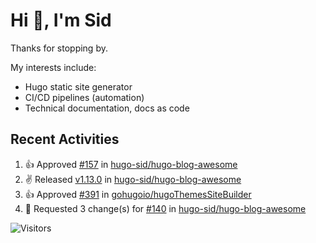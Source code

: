 # Hi 👋, I'm Sid

Thanks for stopping by. 

My interests include:
- Hugo static site generator
- CI/CD pipelines (automation)
- Technical documentation, docs as code


## Recent Activities

<!--RECENT_ACTIVITY:start-->
1. 👍 Approved [#157](https://github.com/hugo-sid/hugo-blog-awesome/pull/157#pullrequestreview-1808630682) in [hugo-sid/hugo-blog-awesome](https://github.com/hugo-sid/hugo-blog-awesome)<br>
2. ✌️ Released [v1.13.0](https://github.com/hugo-sid/hugo-blog-awesome/releases/tag/v1.13.0) in [hugo-sid/hugo-blog-awesome](https://github.com/hugo-sid/hugo-blog-awesome)<br>
3. 👍 Approved [#391](https://github.com/gohugoio/hugoThemesSiteBuilder/pull/391#pullrequestreview-1774014817) in [gohugoio/hugoThemesSiteBuilder](https://github.com/gohugoio/hugoThemesSiteBuilder)<br>
4. 🔴 Requested 3 change(s) for [#140](https://github.com/hugo-sid/hugo-blog-awesome/pull/140#pullrequestreview-1761252118) in [hugo-sid/hugo-blog-awesome](https://github.com/hugo-sid/hugo-blog-awesome)<br>
<!--RECENT_ACTIVITY:end-->

![Visitors](https://api.visitorbadge.io/api/visitors?path=https%3A%2F%2Fgithub.com%2Fhugo-sid%2Fhugo-sid&countColor=%2337d67a&style=flat&labelStyle=upper)

